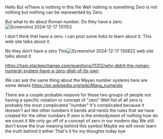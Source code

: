 Hello
But wThere is nothing in this file
Well nothing is something
Zero is not nothing   but nothing can be represented by Zero.

But what to do about Roman number. Do they have a zero.
![Screenshot 2024-12-17 131153](https://github.com/user-attachments/assets/42f4aa09-95da-4c45-93ac-d229cef93cf4)

I don't think thet have a zero.
i can post some links to learn about it.
This web site talks about it.


No they don't have a zero
This![Screenshot 2024-12-17 130822](https://github.com/user-attachments/assets/e97905c7-8feb-4f9a-a8c1-03e4ada5a6e3)
 web site talks about it

https://hsm.stackexchange.com/questions/11312/why-didnt-the-roman-numeral-system-have-a-zero-digit-of-its-own

We can ask the same thing about the Mayan number systems
here are some details 
https://en.wikipedia.org/wiki/Maya_numerals

There are a couple probable reasons for these two groups of people not having a specific notation or concept of "zero" 
Well fist of all zero is probably the most complicated "number"
It's complicated because it doesen't act like other numbers
It bends and twists the rules that we have created for the other numbers
If zero is the embodyment of nothing how do we count it
We only go off of a concept of zero in our modern day 
We still don't know the true meaning behind this symbol
Maybe we will never learn the truth behind it either
That's it for my thoughts today
bye

